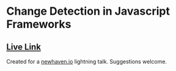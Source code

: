 # Change Detection in Javascript Frameworks

## [Live Link](https://4-6-18-change-detection-in-js-frameworks.surge.sh)

Created for a [newhaven.io](https://newhaven.io/) lightning talk. Suggestions welcome.


